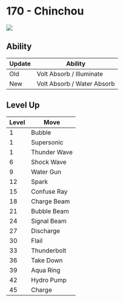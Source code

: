 # 170 - Chinchou
![][170]

## Ability

Update | Ability
---    | ---
Old    | Volt Absorb / Illuminate
New    | Volt Absorb / Water Absorb

## Level Up

Level | Move
---   | ---
  1   | Bubble
  1   | Supersonic
  1   | Thunder Wave
  6   | Shock Wave
  9   | Water Gun
 12   | Spark
 15   | Confuse Ray
 18   | Charge Beam
 21   | Bubble Beam
 24   | Signal Beam
 27   | Discharge
 30   | Flail
 33   | Thunderbolt
 36   | Take Down
 39   | Aqua Ring
 42   | Hydro Pump
 45   | Charge

[170]: ../img/pokemon/170.png
